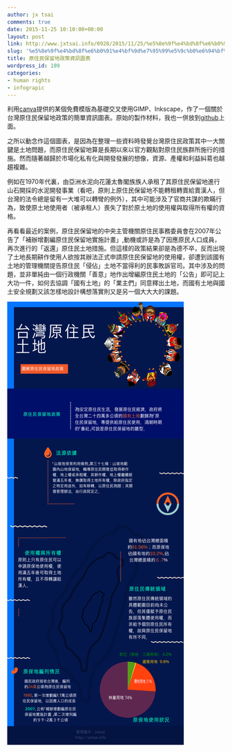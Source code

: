 ```yaml
---
author: jx tsai
comments: true
date: 2015-11-25 10:10:00+00:00
layout: post
link: http://www.jxtsai.info/0928/2015/11/25/%e5%8e%9f%e4%bd%8f%e6%b0%91%e4%bf%9d%e7%95%99%e5%9c%b0%e6%94%bf%e7%ad%96%e8%b3%87%e8%a8%8a%e5%9c%96%e8%a1%a8/
slug: '%e5%8e%9f%e4%bd%8f%e6%b0%91%e4%bf%9d%e7%95%99%e5%9c%b0%e6%94%bf%e7%ad%96%e8%b3%87%e8%a8%8a%e5%9c%96%e8%a1%a8'
title: 原住民保留地政策資訊圖表
wordpress_id: 109
categories:
- human rights
- infograpic
---
```


利用[canva](https://www.canva.com/)提供的某個免費模版為基礎交叉使用GIMP、Inkscape，作了一個關於台灣原住民保留地政策的簡單資訊圖表。原始的製作材料，我也一併放到[github](https://github.com/jxtsai/infographics/)上面。   
  
之所以動念作這個圖表，是因為在整理一些資料時發覺台灣原住民政策其中一大關鍵是土地問題，而原住民保留地算是長期以來以官方觀點對原住民族群所施行的措施。然而隨著越歸於市場化私有化與開發發展的想像，資源、產權和利益糾䓪也越趨複雜。  
  
例如在1970年代裏，由亞洲水泥向花蓮太魯閣族族人承租了其原住民保留地進行山石開採的水泥開發事業（看吧，原則上原住民保留地不能轉租轉賣給賣漢人，但台灣的法令總是留有一大堆可以轉彎的例外），其中可能涉及了官商共謀的欺瞞行為，致使原土地使用者（被承租人）喪失了對於原土地的使用權與取得所有權的資格。  
  
再看看最近的案例，原住民保留地的中央主管機關原住民事務委員會在2007年公告了「補辦增劃編原住民保留地實施計畫」,動機或許是為了因應原民人口成員，再次進行的「返還」原住民土地措施。但這樣的政策結果卻是為德不卒，反而出現了土地長期耕作使用人欲按其辦法正式申請原住民保留地的使用權，卻遭到該國有土地的管理機關提告原住民「侵佔」土地不當得利的民事敗訴官司。其中涉及的問題，並非單純由一個行政機關「善意」地作出增編原住民土地的「公告」即可記上大功一件，如何去協調「國有土地」的「業主們」同意釋出土地，而國有土地與國土安全規劃又該怎樣地設計構想落實則又是另一個大大大的課題。　  
  
![final](https://github.com/jxtsai/infographics/blob/master/IP%20land/final.png?raw=true)

